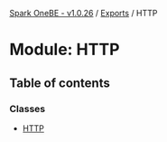 [Spark OneBE - v1.0.26](../README.md) / [Exports](../modules.md) / HTTP

# Module: HTTP

## Table of contents

### Classes

- [HTTP](../classes/HTTP.HTTP-1.md)
